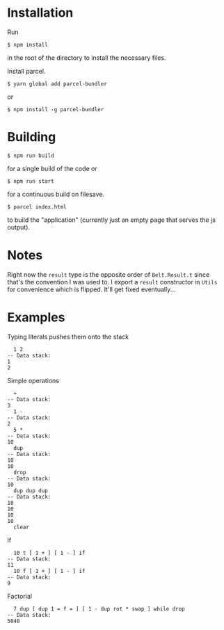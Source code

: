 # Installation
Run
```
$ npm install
```
in the root of the directory to install the necessary files.

Install parcel.

```
$ yarn global add parcel-bundler
```
or
```
$ npm install -g parcel-bundler
```

# Building

```
$ npm run build
```
for a single build of the code or
```
$ npm run start
```
for a continuous build on filesave.

```
$ parcel index.html
```

to build the "application" (currently just an empty page that serves the js output).

# Notes

Right now the `result` type is the opposite order of `Belt.Result.t` since
that's the convention I was used to. I export a `result` constructor in `Utils`
for convenience which is flipped. It'll get fixed eventually...

# Examples

Typing literals pushes them onto the stack
```
  1 2
-- Data stack:
1
2
```

Simple operations
```
  +
-- Data stack:
3
  1 -
-- Data stack:
2
  5 *
-- Data stack:
10
  dup
-- Data stack:
10
10
  drop
-- Data stack:
10
  dup dup dup
-- Data stack:
10
10
10
10
  clear
```

If
```
  10 t [ 1 + ] [ 1 - ] if
-- Data stack:
11
  10 f [ 1 + ] [ 1 - ] if
-- Data stack:
9
```

Factorial
```
  7 dup [ dup 1 = f = ] [ 1 - dup rot * swap ] while drop
-- Data stack:
5040
```
